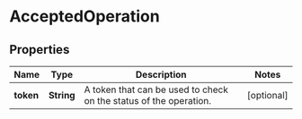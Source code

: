 # AcceptedOperation

## Properties
Name | Type | Description | Notes
------------ | ------------- | ------------- | -------------
**token** | **String** | A token that can be used to check on the status of the operation. |  [optional]
